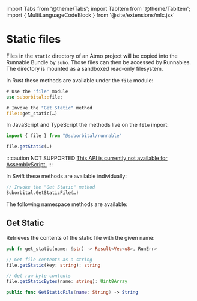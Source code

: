 import Tabs from '@theme/Tabs';
import TabItem from '@theme/TabItem';
import { MultiLanguageCodeBlock } from '@site/extensions/mlc.jsx'


# Static files

Files in the `static` directory of an Atmo project will be copied into the Runnable Bundle by `subo`. Those files can then be accessed by Runnables. The directory is mounted as a sandboxed read-only filesystem.

<Tabs groupId="reactr-language">

<TabItem value="rust" label="Rust">

In Rust these methods are available under the `file` module:

```rust
# Use the "file" module
use suborbital::file;

# Invoke the "Get Static" method
file::get_static(…)
```

</TabItem>

<TabItem value="js" label="JavaScript/TypeScript 🧪">

In JavaScript and TypeScript the methods live on the `file` import:

```typescript
import { file } from "@suborbital/runnable"

file.getStatic(…)
```

</TabItem>

<TabItem value="assemblyscript" label="AssemblyScript 🧪">

:::caution NOT SUPPORTED
[This API is currently not available for AssemblyScript.](https://github.com/suborbital/reactr/issues/223)
:::

</TabItem>

<TabItem value="swift" label="Swift 🧪">

In Swift these methods are available individually:

```swift
// Invoke the "Get Static" method
Suborbital.GetStaticFile(…)
```

</TabItem>

</Tabs>

The following namespace methods are available:


## Get Static

Retrieves the contents of the static file with the given name:


<MultiLanguageCodeBlock>

```rust
pub fn get_static(name: &str) -> Result<Vec<u8>, RunErr>
```

```typescript
// Get file contents as a string
file.getStatic(key: string): string

// Get raw byte contents
file.getStaticBytes(name: string): Uint8Array
```

```swift
public func GetStaticFile(name: String) -> String
```

</MultiLanguageCodeBlock>
